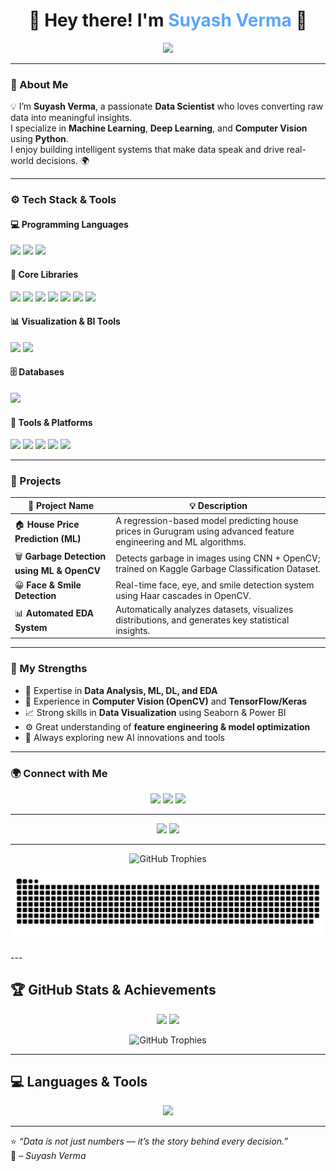 <h1 align="center">👋 Hey there! I'm <span style="color:#58a6ff;">Suyash Verma</span> 🚀</h1>

<p align="center">
  <img src="https://readme-typing-svg.herokuapp.com?font=Fira+Code&duration=3000&pause=1000&color=00FFDD&center=true&vCenter=true&width=650&lines=Data+Scientist+%7C+ML+%26+DL+Engineer;Python+Developer+%7C+AI+Enthusiast;Turning+Data+into+Intelligence+⚡;Building+AI+that+Matters+🚀" />
</p>


---

### 🧠 About Me  
💡 I’m **Suyash Verma**, a passionate **Data Scientist** who loves converting raw data into meaningful insights.  
I specialize in **Machine Learning**, **Deep Learning**, and **Computer Vision** using **Python**.  
I enjoy building intelligent systems that make data speak and drive real-world decisions. 🌍  

---

### ⚙️ Tech Stack & Tools  

#### 💻 **Programming Languages**
<p align="left">
  <img src="https://img.shields.io/badge/Python-3776AB?style=for-the-badge&logo=python&logoColor=white" />
  <img src="https://img.shields.io/badge/C-00599C?style=for-the-badge&logo=c&logoColor=white" />
  <img src="https://img.shields.io/badge/C++-004482?style=for-the-badge&logo=cplusplus&logoColor=white" />
</p>

#### 🧰 **Core Libraries**
<p align="left">
  <img src="https://img.shields.io/badge/Numpy-013243?style=for-the-badge&logo=numpy&logoColor=white" />
  <img src="https://img.shields.io/badge/Pandas-150458?style=for-the-badge&logo=pandas&logoColor=white" />
  <img src="https://img.shields.io/badge/Matplotlib-11557C?style=for-the-badge&logo=plotly&logoColor=white" />
  <img src="https://img.shields.io/badge/Seaborn-38761D?style=for-the-badge&logo=python&logoColor=white" />
  <img src="https://img.shields.io/badge/Scikit--learn-F7931E?style=for-the-badge&logo=scikitlearn&logoColor=white" />
  <img src="https://img.shields.io/badge/OpenCV-27338e?style=for-the-badge&logo=opencv&logoColor=white" />
  <img src="https://img.shields.io/badge/TensorFlow-FF6F00?style=for-the-badge&logo=tensorflow&logoColor=white" />
</p>

#### 📊 **Visualization & BI Tools**
<p align="left">
  <img src="https://img.shields.io/badge/Power%20BI-F2C811?style=for-the-badge&logo=powerbi&logoColor=black" />
  <img src="https://img.shields.io/badge/Matplotlib-3776AB?style=for-the-badge&logo=plotly&logoColor=white" />
</p>

#### 🗄️ **Databases**
<p align="left">
  <img src="https://img.shields.io/badge/MySQL-00758F?style=for-the-badge&logo=mysql&logoColor=white" />
</p>

#### 🧩 **Tools & Platforms**
<p align="left">
  <img src="https://img.shields.io/badge/Git-F05032?style=for-the-badge&logo=git&logoColor=white" />
  <img src="https://img.shields.io/badge/GitHub-181717?style=for-the-badge&logo=github&logoColor=white" />
  <img src="https://img.shields.io/badge/VS%20Code-007ACC?style=for-the-badge&logo=visualstudiocode&logoColor=white" />
  <img src="https://img.shields.io/badge/Jupyter-F37626?style=for-the-badge&logo=jupyter&logoColor=white" />
  <img src="https://img.shields.io/badge/Anaconda-44A833?style=for-the-badge&logo=anaconda&logoColor=white" />
</p>

---

### 💼 Projects  

| 🔹 Project Name | 💡 Description |
|-----------------|----------------|
| 🏠 **House Price Prediction (ML)** | A regression-based model predicting house prices in Gurugram using advanced feature engineering and ML algorithms. |
| 🗑️ **Garbage Detection using ML & OpenCV** | Detects garbage in images using CNN + OpenCV; trained on Kaggle Garbage Classification Dataset. |
| 😀 **Face & Smile Detection** | Real-time face, eye, and smile detection system using Haar cascades in OpenCV. |
| 📊 **Automated EDA System** | Automatically analyzes datasets, visualizes distributions, and generates key statistical insights. |

---

### 🧩 My Strengths  
- 🧠 Expertise in **Data Analysis, ML, DL, and EDA**  
- 🧮 Experience in **Computer Vision (OpenCV)** and **TensorFlow/Keras**  
- 📈 Strong skills in **Data Visualization** using Seaborn & Power BI  
- ⚙️ Great understanding of **feature engineering & model optimization**  
- 🌱 Always exploring new AI innovations and tools  

---

### 🌍 Connect with Me  
<p align="center">
  <a href="https://github.com/suyashverma0" target="_blank"><img src="https://img.shields.io/badge/GitHub-181717?style=for-the-badge&logo=github&logoColor=white" /></a>
  <a href="https://www.linkedin.com/in/suyash-verma-65b678331
" target="_blank"><img src="https://img.shields.io/badge/LinkedIn-0072b1?style=for-the-badge&logo=linkedin&logoColor=white" /></a>
  <a href="mailto:boyfact560@gmail.com"><img src="https://img.shields.io/badge/Email-D14836?style=for-the-badge&logo=gmail&logoColor=white" /></a>
</p>

---

<p align="center">
  <img src="https://github-readme-stats.vercel.app/api?username=suyashverma0&show_icons=true&theme=radical" height="150"/>
  <img src="https://github-readme-stats.vercel.app/api/top-langs/?username=suyashverma0&layout=compact&theme=radical" height="150"/>
</p>

---

<p align="center">
  <img src="https://github-profile-trophy.vercel.app/?username=suyashverma0&theme=onedark&no-frame=true&margin-w=10" alt="GitHub Trophies" />
</p>

<p align="center">
  <img src="https://raw.githubusercontent.com/Platane/snk/output/github-contribution-grid-snake.svg" alt="snake animation" />
</p>
---

## 🏆 GitHub Stats & Achievements

<p align="center">
  <img src="https://github-readme-stats.vercel.app/api?username=suyashverma0&show_icons=true&theme=radical&hide_border=false&border_radius=15" height="170"/>
  <img src="https://github-readme-stats.vercel.app/api/top-langs/?username=suyashverma0&layout=compact&theme=radical&hide_border=false&border_radius=15" height="170"/>
</p>

<p align="center">
  <img src="https://github-profile-trophy.vercel.app/?username=suyashverma0&theme=onedark&no-frame=true&margin-w=15&column=7" alt="GitHub Trophies" />
</p>

---

## 💻 Languages & Tools

<p align="center">
  <img src="https://skillicons.dev/icons?i=python,cpp,git,github,vscode,tensorflow,pandas,numpy,sklearn,opencv,mysql,powerbi,anaconda,jupyter,seaborn" />
</p>

---

⭐ *“Data is not just numbers — it’s the story behind every decision.”*  
📘 *– Suyash Verma*
